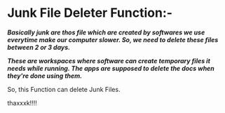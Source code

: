 # Junk File Deleter Function:-


***Basically junk are thos file which are created by softwares we use everytime make our computer slower.
So, we need to delete these files between 2 or 3 days.***

***These are workspaces where software can create temporary files it needs while running.
The apps are supposed to delete the docs when they're done using them.***


So, this Function can delete Junk Files.

thaxxxk!!!!
